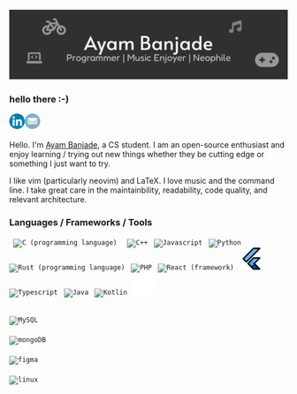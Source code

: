 ![banner-github](https://raw.githubusercontent.com/BrainTeazer/BrainTeazer/main/assets/banner-github.svg)

### hello there :-)

[<img align='left' alt='linkedin' width='28px' src='./assets/linkedin.svg'/>](https://www.linkedin.com/in/ayambanjade/)

[<img align='left' alt='email' width='28px' src='./assets/email.svg'/>](mailto:ayam.banjade@gmail.com)

<br /> <br />

Hello. I'm [Ayam Banjade](https://brainteazer.github.io), a CS student. I am an open-source enthusiast and enjoy learning / trying out new things whether they be cutting edge or something I just want to try.

I like vim (particularly neovim) and LaTeX. I love music and the command line. I take great care in the maintainbility, readability, code quality, and relevant architecture.

### Languages / Frameworks / Tools

<p float="left">
  <code> <img width="40" alt="C (programming language)" title="C (programming language)" src="./assets/c.png"/> </code>
  <code> <img width="40" alt="C++" title="C++" src="./assets/cpp.png" /></code>
  <code> <img width="40" alt="Javascript" title="Javascript" src="./assets/js.png"/></code>
  <code> <img width="40" alt="Python" title="Python" src="./assets/python.png" /></code>
  <code> <img width="40" alt="Rust (programming language)" title="Rust (programming language)" src="./assets/rust.png" /></code>
  <code> <img width="40" alt="PHP" title="PHP" src="./assets/php.png" /></code>
  <code> <img width="40" alt="React (framework)" title="React (framework)" src="./assets/react.png" /></code>
  <code> <img width="40" alt="Flutter (programming language)" title="Flutter (programming language)" src="./assets/flutter.png" /></code>
  <code> <img width="40" alt="Typescript" title="Typescript" src="./assets/typescript.png" /></code>
  <code> <img width="40" alt="Java" title="Java" src="./assets/java.png" /></code>
  <code> <img width="40" alt="Kotlin" title="Kotlin" src="./assets/kotlin.png" /></code>
  <code> <img width="40" alt="Next.js" title="Next.js" src="./assets/nextjs.png" /></code>

<br />

<code> <img width="40" alt="MySQL" title="MYSQL" src="./assets/mysql.png" /> </code>
<code> <img width="40" alt="mongoDB" title="mongoDB" src="./assets/mongodb.png" /> </code>
<code> <img width="40" alt="figma" title="Figma" src="./assets/figma.png" /> </code>
<code> <img width="40" alt="linux" title="Linux (Operating System)" src="./assets/linux.png" /> </code>

</p>

